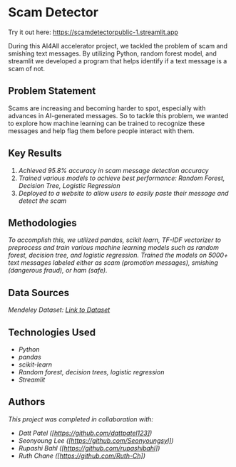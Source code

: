 # Scam Detector 

Try it out here: https://scamdetectorpublic-1.streamlit.app

During this AI4All accelerator project, we tackled the problem of scam and smishing text messages. By utilizing Python, random forest model, and streamlit we developed a program that helps identify if a text message is a scam of not. 



## Problem Statement <!--- do not change this line -->


Scams are increasing and becoming harder to spot, especially with advances in AI-generated messages. So to tackle this problem, we wanted to explore how machine learning can be trained to recognize these messages and help flag them before people interact with them.

## Key Results <!--- do not change this line -->



1. *Achieved 95.8% accuracy in scam message detection accuracy*
2. *Trained various models to achieve best performance: Random Forest, Decision Tree, Logistic Regression*
3. *Deployed to a website to allow users to easily paste their message and detect the scam*


## Methodologies <!--- do not change this line -->

*To accomplish this, we utilized pandas, scikit learn, TF-IDF vectorizer to preprocess and train various machine learning models such as random forest, decision tree, and logistic regression.*
*Trained the models on 5000+ text messages labeled either as scam (promotion messages), smishing (dangerous fraud), or ham (safe).*



## Data Sources <!--- do not change this line -->
*Mendeley Dataset: [Link to Dataset](https://data.mendeley.com/datasets/f45bkkt8pr/1)*

## Technologies Used <!--- do not change this line -->


- *Python*
- *pandas*
- *scikit-learn*
- *Random forest, decision trees, logistic regression*
- *Streamlit*


## Authors <!--- do not change this line -->



*This project was completed in collaboration with:*
- *Datt Patel ([https://github.com/dattpatel123])*
- *Seonyoung Lee ([https://github.com/Seonyoungsyl])*
- *Rupashi Bahl ([https://github.com/rupashibahl])*
- *Ruth Chane ([https://github.com/Ruth-Ch])*
